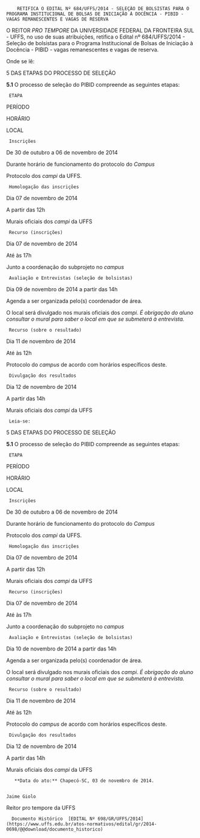         RETIFICA O EDITAL Nº 684/UFFS/2014 - SELEÇÃO DE BOLSISTAS PARA O PROGRAMA INSTITUCIONAL DE BOLSAS DE INICIAÇÃO À DOCÊNCIA - PIBID - VAGAS REMANESCENTES E VAGAS DE RESERVA  

O REITOR *PRO TEMPORE* DA UNIVERSIDADE FEDERAL DA FRONTEIRA SUL - UFFS, no uso de suas atribuições, retifica o Edital nº 684/UFFS/2014 - Seleção de bolsistas para o Programa Institucional de Bolsas de Iniciação à Docência - PIBID - vagas remanescentes e vagas de reserva.

 Onde se lê:

 5 DAS ETAPAS DO PROCESSO DE SELEÇÃO

 **5.1** O processo de seleção do PIBID compreende as seguintes etapas:

     ETAPA

   PERÍODO

   HORÁRIO

   LOCAL

     Inscrições

  

   De 30 de outubro a 06 de novembro de 2014 

   Durante horário de funcionamento do protocolo do *Campus*

   Protocolo dos *campi* da UFFS. 

     Homologação das inscrições

   Dia 07 de novembro de 2014 

   A partir das 12h

   Murais oficiais dos *campi* da UFFS

     Recurso (inscrições)

   Dia 07 de novembro de 2014 

   Até às 17h

   Junto a coordenação do subprojeto no *campus*

     Avaliação e Entrevistas (seleção de bolsistas)

   Dia 09 de novembro de 2014 a partir das 14h

   Agenda a ser organizada pelo(s) coordenador de área.

   O local será divulgado nos murais oficiais dos *campi*. *É obrigação do aluno consultar o mural para saber o local em que se submeterá à entrevista.*

     Recurso (sobre o resultado)

   Dia 11 de novembro de 2014

   Até às 12h

   Protocolo do *campus* de acordo com horários específicos deste.

     Divulgação dos resultados 

   Dia 12 de novembro de 2014

   A partir das 14h 

   Murais oficiais dos *campi* da UFFS

     Leia-se:

 5 DAS ETAPAS DO PROCESSO DE SELEÇÃO

 **5.1** O processo de seleção do PIBID compreende as seguintes etapas:

     ETAPA

   PERÍODO

   HORÁRIO

   LOCAL

     Inscrições

  

   De 30 de outubro a 06 de novembro de 2014 

   Durante horário de funcionamento do protocolo do *Campus*

   Protocolo dos *campi* da UFFS. 

     Homologação das inscrições

   Dia 07 de novembro de 2014 

   A partir das 12h

   Murais oficiais dos *campi* da UFFS

     Recurso (inscrições)

   Dia 07 de novembro de 2014 

   Até às 17h

   Junto a coordenação do subprojeto no *campus*

     Avaliação e Entrevistas (seleção de bolsistas)

   Dia 10 de novembro de 2014 a partir das 14h

   Agenda a ser organizada pelo(s) coordenador de área.

   O local será divulgado nos murais oficiais dos *campi*. *É obrigação do aluno consultar o mural para saber o local em que se submeterá à entrevista.*

     Recurso (sobre o resultado)

   Dia 11 de novembro de 2014

   Até às 12h

   Protocolo do *campus* de acordo com horários específicos deste.

     Divulgação dos resultados 

   Dia 12 de novembro de 2014

   A partir das 14h 

   Murais oficiais dos *campi* da UFFS

       **Data do ato:** Chapecó-SC, 03 de novembro de 2014.   
 

    Jaime Giolo   
 Reitor pro tempore da UFFS 

      Documento Histórico  [EDITAL Nº 698/GR/UFFS/2014](https://www.uffs.edu.br/atos-normativos/edital/gr/2014-0698/@@download/documento_historico)     
      